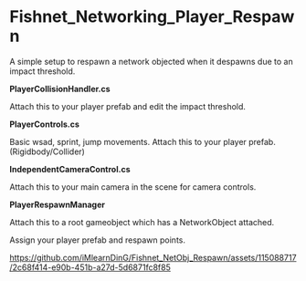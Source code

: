 # Fishnet_Networking_Player_Respawn

A simple setup to respawn a network objected when it despawns due to an impact threshold.

**PlayerCollisionHandler.cs**

Attach this to your player prefab and edit the impact threshold.

**PlayerControls.cs**

Basic wsad, sprint, jump movements. Attach this to your player prefab. (Rigidbody/Collider)

**IndependentCameraControl.cs**

Attach this to your main camera in the scene for camera controls.

**PlayerRespawnManager**

Attach this to a root gameobject which has a NetworkObject attached.

Assign your player prefab and respawn points.


https://github.com/iMlearnDinG/Fishnet_NetObj_Respawn/assets/115088717/2c68f414-e90b-451b-a27d-5d6871fc8f85

